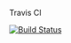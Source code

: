 Travis CI

[![Build Status](https://travis-ci.org/ksripathi/feedback-portal.svg?branch=master)](https://travis-ci.org/ksripathi/feedback-portal)
